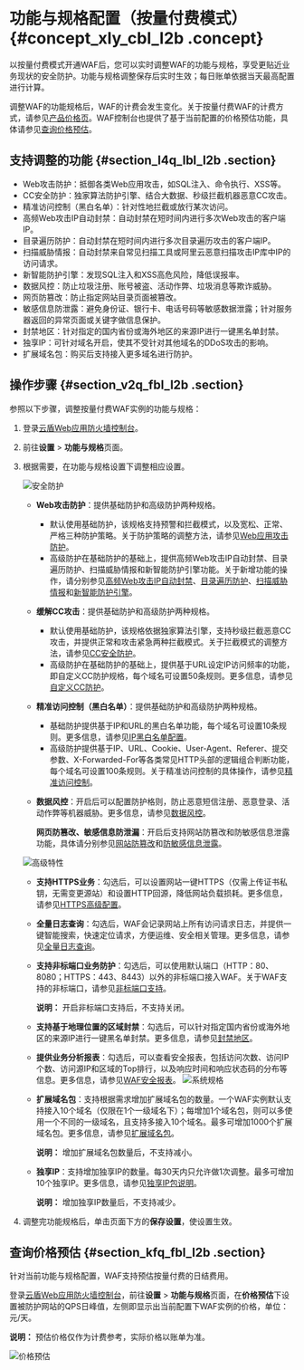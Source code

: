 # 功能与规格配置（按量付费模式） {#concept_xly_cbl_l2b .concept}

以按量付费模式开通WAF后，您可以实时调整WAF的功能与规格，享受更贴近业务现状的安全防护。功能与规格调整保存后实时生效；每日账单依据当天最高配置进行计算。

调整WAF的功能规格后，WAF的计费会发生变化。关于按量付费WAF的计费方式，请参见[产品价格页](https://www.aliyun.com/price/product?#/waf/detail)。WAF控制台也提供了基于当前配置的价格预估功能，具体请参见[查询价格预估](#section_kfq_fbl_l2b)。

## 支持调整的功能 {#section_l4q_lbl_l2b .section}

-   Web攻击防护：抵御各类Web应用攻击，如SQL注入、命令执行、XSS等。
-   CC安全防护：独家算法防护引擎、结合大数据、秒级拦截机器恶意CC攻击。
-   精准访问控制（黑白名单）：针对性地拦截或放行某次访问。
-   高频Web攻击IP自动封禁：自动封禁在短时间内进行多次Web攻击的客户端IP。
-   目录遍历防护：自动封禁在短时间内进行多次目录遍历攻击的客户端IP。
-   扫描威胁情报：自动封禁来自常见扫描工具或阿里云恶意扫描攻击IP库中IP的访问请求。
-   新智能防护引擎：发现SQL注入和XSS高危风险，降低误报率。
-   数据风控：防止垃圾注册、账号被盗、活动作弊、垃圾消息等欺诈威胁。
-   网页防篡改：防止指定网站目录页面被篡改。
-   敏感信息防泄露：避免身份证、银行卡、电话号码等敏感数据泄露；针对服务器返回的异常页面或关键字做信息保护。
-   封禁地区：针对指定的国内省份或海外地区的来源IP进行一键黑名单封禁。
-   独享IP：可针对域名开启，使其不受针对其他域名的DDoS攻击的影响。
-   扩展域名包：购买后支持接入更多域名进行防护。

## 操作步骤 {#section_v2q_fbl_l2b .section}

参照以下步骤，调整按量付费WAF实例的功能与规格：

1.  登录[云盾Web应用防火墙控制台](https://yundun.console.aliyun.com/?p=waf)。
2.  前往**设置** \> **功能与规格**页面。
3.  根据需要，在功能与规格设置下调整相应设置。

    ![安全防护](http://static-aliyun-doc.oss-cn-hangzhou.aliyuncs.com/assets/img/15585/15655962427904_zh-CN.png)

    -   **Web攻击防护**：提供基础防护和高级防护两种规格。
        -   默认使用基础防护，该规格支持预警和拦截模式，以及宽松、正常、严格三种防护策略。关于防护策略的调整方法，请参见[Web应用攻击防护](cn.zh-CN/用户指南/防护配置/Web应用攻击防护.md#)。
        -   高级防护在基础防护的基础上，提供高频Web攻击IP自动封禁、目录遍历防护、扫描威胁情报和新智能防护引擎功能。关于新增功能的操作，请分别参见[高频Web攻击IP自动封禁](cn.zh-CN/用户指南/防护配置/高频Web攻击IP自动封禁.md#)、[目录遍历防护](cn.zh-CN/用户指南/防护配置/目录遍历防护.md#)、[扫描威胁情报](cn.zh-CN/用户指南/防护配置/扫描威胁情报.md#)和[新智能防护引擎](cn.zh-CN/用户指南/防护配置/大数据深度学习引擎.md#)。
    -   **缓解CC攻击**：提供基础防护和高级防护两种规格。
        -   默认使用基础防护，该规格依据独家算法引擎，支持秒级拦截恶意CC攻击，并提供正常和攻击紧急两种拦截模式。关于拦截模式的调整方法，请参见[CC安全防护](cn.zh-CN/用户指南/防护配置/CC安全防护.md#)。
        -   高级防护在基础防护的基础上，提供基于URL设定IP访问频率的功能，即自定义CC防护规格，每个域名可设置50条规则。更多信息，请参见[自定义CC防护](cn.zh-CN/用户指南/防护配置/自定义CC防护.md#)。
    -   **精准访问控制（黑白名单）**：提供基础防护和高级防护两种规格。
        -   基础防护提供基于IP和URL的黑白名单功能，每个域名可设置10条规则。更多信息，请参见[IP黑白名单配置](cn.zh-CN/用户指南/防护配置/IP黑白名单配置.md#)。
        -   高级防护提供基于IP、URL、Cookie、User-Agent、Referer、提交参数、X-Forwarded-For等各类常见HTTP头部的逻辑组合判断功能，每个域名可设置100条规则。关于精准访问控制的具体操作，请参见[精准访问控制](cn.zh-CN/用户指南/防护配置/精准访问控制.md#)。
    -   **数据风控**：开启后可以配置防护格则，防止恶意短信注册、恶意登录、活动作弊等机器威胁。更多信息，请参见[数据风控](cn.zh-CN/用户指南/防护配置/数据风控.md#)。

        **网页防篡改、敏感信息防泄漏**：开启后支持网站防篡改和防敏感信息泄露功能，具体请分别参见[网站防篡改](cn.zh-CN/用户指南/防护配置/网站防篡改.md#)和[防敏感信息泄露](cn.zh-CN/用户指南/防护配置/防敏感信息泄露.md#)。

    ![高级特性](http://static-aliyun-doc.oss-cn-hangzhou.aliyuncs.com/assets/img/15585/15655962427905_zh-CN.png)

    -   **支持HTTPS业务**：勾选后，可以设置网站一键HTTPS（仅需上传证书私钥，无需变更源站）和设置HTTP回源，降低网站负载损耗。更多信息，请参见[HTTPS高级配置](cn.zh-CN/用户指南/使用DNS配置模式接入WAF/HTTPS高级配置.md#)。
    -   **全量日志查询**：勾选后，WAF会记录网站上所有访问请求日志，并提供一键智能搜索，快速定位请求，方便运维、安全相关管理。更多信息，请参见[全量日志查询](cn.zh-CN/用户指南/防护统计/全量日志查询.md#)。
    -   **支持非标端口业务防护**：勾选后，可以使用默认端口（HTTP：80、8080；HTTPS：443、8443）以外的非标端口接入WAF。关于WAF支持的非标端口，请参见[非标端口支持](cn.zh-CN/用户指南/使用DNS配置模式接入WAF/非标端口支持.md#)。

        **说明：** 开启非标端口支持后，不支持关闭。

    -   **支持基于地理位置的区域封禁**：勾选后，可以针对指定国内省份或海外地区的来源IP进行一键黑名单封禁。更多信息，请参见[封禁地区](cn.zh-CN/用户指南/防护配置/封禁地区.md#)。
    -   **提供业务分析报表**：勾选后，可以查看安全报表，包括访问次数、访问IP个数、访问源IP和区域的Top排行，以及响应时间和响应状态码的分布等信息。更多信息，请参见[WAF安全报表](cn.zh-CN/用户指南/防护统计/安全报表.md#)。
    ![系统规格](http://static-aliyun-doc.oss-cn-hangzhou.aliyuncs.com/assets/img/15585/15655962427906_zh-CN.png)

    -   **扩展域名包**：支持根据需求增加扩展域名包的数量。一个WAF实例默认支持接入10个域名（仅限在1个一级域名下）；每增加1个域名包，则可以多使用一个不同的一级域名，且支持多接入10个域名。最多可增加1000个扩展域名包。更多信息，请参见[扩展域名包](../../../../cn.zh-CN/产品定价/开通WAF/扩展域名包.md#)。

        **说明：** 增加扩展域名包数量后，不支持减小。

    -   **独享IP**：支持增加独享IP的数量。每30天内只允许做1次调整。最多可增加10个独享IP。更多信息，请参见[独享IP包说明](../../../../cn.zh-CN/产品定价/开通WAF/独享IP包.md#)。

        **说明：** 增加独享IP数量后，不支持减少。

4.  调整完功能规格后，单击页面下方的**保存设置**，使设置生效。

## 查询价格预估 {#section_kfq_fbl_l2b .section}

针对当前功能与规格配置，WAF支持预估按量付费的日结费用。

登录[云盾Web应用防火墙控制台](https://yundun.console.aliyun.com/?p=waf)，前往**设置** \> **功能与规格**页面，在**价格预估**下设置被防护网站的QPS日峰值，左侧即显示出当前配置下WAF实例的价格，单位：元/天。

**说明：** 预估价格仅作为计费参考，实际价格以账单为准。

![价格预估](http://static-aliyun-doc.oss-cn-hangzhou.aliyuncs.com/assets/img/15585/15655962427907_zh-CN.png)

